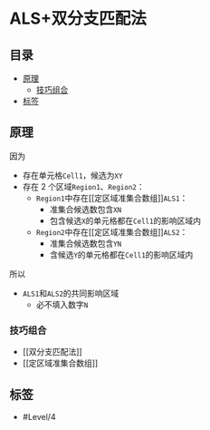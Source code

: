 # ALS+双分支匹配法

<!-- START doctoc generated TOC please keep comment here to allow auto update -->
<!-- DON'T EDIT THIS SECTION, INSTEAD RE-RUN doctoc TO UPDATE -->
## 目录

- [原理](#%E5%8E%9F%E7%90%86)
  - [技巧组合](#%E6%8A%80%E5%B7%A7%E7%BB%84%E5%90%88)
- [标签](#%E6%A0%87%E7%AD%BE)

<!-- END doctoc generated TOC please keep comment here to allow auto update -->

## 原理

因为
- 存在单元格`Cell1`，候选为`XY`
- 存在 2 个区域`Region1`、`Region2`：
	- `Region1`中存在[[定区域准集合数组]]`ALS1`：
		- 准集合候选数包含`XN`
		- 包含候选`X`的单元格都在`Cell1`的影响区域内
	- `Region2`中存在[[定区域准集合数组]]`ALS2`：
		- 准集合候选数包含`YN`
		- 含候选`Y`的单元格都在`Cell1`的影响区域内

所以
- `ALS1`和`ALS2`的共同影响区域
	- 必不填入数字`N`

###  技巧组合

- [[双分支匹配法]]
- [[定区域准集合数组]]

## 标签

- #Level/4
